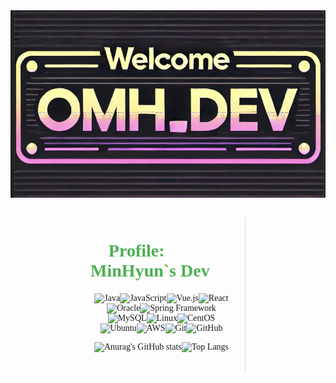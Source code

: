 <div style="display: flex; justify-content: center; flex-wrap: wrap; margin-bottom: 20px;">
  <img src="https://github.com/omh1004/omh1004/blob/main/omhdev.png" alt="Coding Character" width="800" height="300" />
</div>
<div style="display: flex; justify-content: space-around; align-items: flex-start; margin-top: 30px; font-family: 'Arial, sans-serif';">
  <div style="width: 45%; text-align: left; border-right: 1px solid #ddd; padding-right: 20px;">
    <h1 style="font-size: 2em; color: #4CAF50;">
      <strong>🌟 Profile: MinHyun`s Dev 🌟</strong>      
    </h1>                                
    <div style="text-align: center; margin-bottom: 20px;">            
    </div>   
    <div style="display: flex; justify-content: center; flex-wrap: wrap; margin-bottom: 20px;">   
      <img src="https://img.shields.io/badge/Java-007396?style=for-the-badge&logo=coffee&logoColor=white" alt="Java" />
      <img src="https://img.shields.io/badge/JavaScript-F7DF1E?style=for-the-badge&logo=javascript&logoColor=black" alt="JavaScript" />
      <img src="https://img.shields.io/badge/Vue.js-4FC08D?style=for-the-badge&logo=vue.js&logoColor=white" alt="Vue.js" />
      <!-- React 추가 -->
      <img src="https://img.shields.io/badge/React-61DAFB?style=for-the-badge&logo=react&logoColor=black" alt="React" />
      <img src="https://img.shields.io/badge/Oracle-F80000?style=for-the-badge&logo=oracle&logoColor=white" alt="Oracle" />
      <img src="https://img.shields.io/badge/Spring%20Framework-6DB33F?style=for-the-badge&logo=spring&logoColor=white" alt="Spring Framework" />
      <img src="https://img.shields.io/badge/MySQL-4479A1?style=for-the-badge&logo=mysql&logoColor=white" alt="MySQL" />
      <img src="https://img.shields.io/badge/Linux-FCC624?style=for-the-badge&logo=linux&logoColor=black" alt="Linux" />
      <img src="https://img.shields.io/badge/CentOS-262577?style=for-the-badge&logo=centos&logoColor=white" alt="CentOS" />
      <img src="https://img.shields.io/badge/Ubuntu-E95420?style=for-the-badge&logo=ubuntu&logoColor=white" alt="Ubuntu" />
      <img src="https://img.shields.io/badge/AWS-232F3E?style=for-the-badge&logo=amazonaws&logoColor=white" alt="AWS" />
      <img src="https://img.shields.io/badge/Git-F05032?style=for-the-badge&logo=git&logoColor=white" alt="Git" />
      <img src="https://img.shields.io/badge/GitHub-181717?style=for-the-badge&logo=github&logoColor=white" alt="GitHub" />

![Anurag's GitHub stats](https://github-readme-stats.vercel.app/api?username=omh1004&show_icons=true&theme=radical)

![Top Langs](https://github-readme-stats.vercel.app/api/top-langs/?username=omh1004&layout=compact&theme=dracula)  
    </div>
  </div>
</div>
